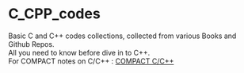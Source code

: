 # C_CPP_codes
Basic C and C++ codes collections, collected from various Books and Github Repos. <br>
All you need to know before dive in to C++. <br>
For COMPACT notes on C/C++ : [COMPACT C/C++](https://github.com/Rumaan-Kaisar/Codex_CPP)
